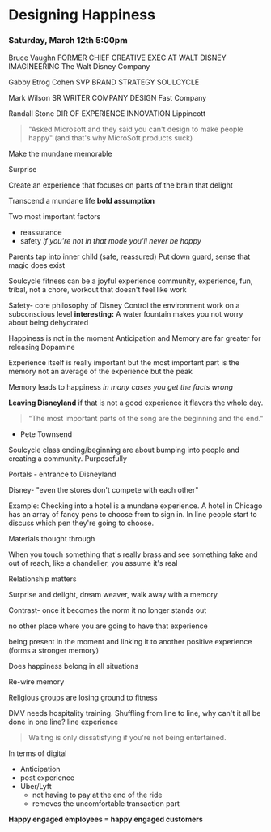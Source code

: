 # Designing Happiness

### Saturday, March 12th 5:00pm

Bruce Vaughn
FORMER CHIEF CREATIVE EXEC AT WALT DISNEY IMAGINEERING
The Walt Disney Company

Gabby Etrog Cohen
SVP BRAND STRATEGY
SOULCYCLE


Mark Wilson
SR WRITER COMPANY DESIGN
Fast Company

Randall Stone
DIR OF EXPERIENCE INNOVATION
Lippincott

> "Asked Microsoft and they said you can't design to make people happy"
(and that's why MicroSoft products suck)

Make the mundane memorable

Surprise

Create an experience that focuses on parts of the brain that delight

Transcend a mundane life **bold assumption**

Two most important factors
* reassurance
* safety
*if you're not in that mode you'll never be happy*

Parents tap into inner child (safe, reassured)
Put down guard, sense that magic does exist

Soulcycle
fitness can be a joyful experience
community, experience, fun, tribal, not a chore, workout that doesn't feel like work

Safety- core philosophy of Disney
Control the environment
work on a subconscious level
**interesting:** A water fountain makes you not worry about being dehydrated

Happiness is not in the moment
Anticipation and Memory are far greater for releasing Dopamine

Experience itself is really important but the most important part is the memory
not an average of the experience but the peak

Memory leads to happiness *in many cases you get the facts wrong*

**Leaving Disneyland** if that is not a good experience it flavors the whole day.

> "The most important parts of the song are the beginning and the end."
- Pete Townsend

Soulcycle class ending/beginning are about bumping into people and creating a community. Purposefully

Portals - entrance to Disneyland

Disney- "even the stores don't compete with each other"

Example:
Checking into a hotel is a mundane experience. A hotel in Chicago has an array of fancy pens to choose from to sign in. In line people start to discuss which pen they're going to choose.

Materials thought through

When you touch something that's really brass and see something fake and out of reach, like a chandelier, you assume it's real

Relationship matters

Surprise and delight, dream weaver, walk away with a memory

Contrast- once it becomes the norm it no longer stands out

no other place where you are going to have that experience

being present in the moment and linking it to another positive experience (forms a stronger memory)

Does happiness belong in all situations

Re-wire memory

Religious groups are losing ground to fitness

DMV needs hospitality training. Shuffling from line to line, why can't it all be done in one line? line experience

> Waiting is only dissatisfying if you're not being entertained.

In terms of digital
* Anticipation
* post experience
* Uber/Lyft
    * not having to pay at the end of the ride
    * removes the uncomfortable transaction part

**Happy engaged employees = happy engaged customers**